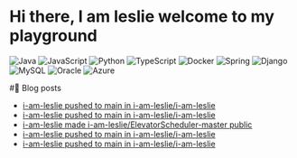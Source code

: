 # Hi there, I am leslie welcome to my playground 
![Java](https://img.shields.io/badge/java-%23ED8B00.svg?style=for-the-badge&logo=openjdk&logoColor=white)
![JavaScript](https://img.shields.io/badge/javascript-%23323330.svg?style=for-the-badge&logo=javascript&logoColor=%23F7DF1E)
![Python](https://img.shields.io/badge/python-3670A0?style=for-the-badge&logo=python&logoColor=ffdd54)
![TypeScript](https://img.shields.io/badge/typescript-%23007ACC.svg?style=for-the-badge&logo=typescript&logoColor=white)
![Docker](https://img.shields.io/badge/docker-%230db7ed.svg?style=for-the-badge&logo=docker&logoColor=white)
![Spring](https://img.shields.io/badge/spring-%236DB33F.svg?style=for-the-badge&logo=spring&logoColor=white)
![Django](https://img.shields.io/badge/django-%23092E20.svg?style=for-the-badge&logo=django&logoColor=white)
![MySQL](https://img.shields.io/badge/mysql-%2300f.svg?style=for-the-badge&logo=mysql&logoColor=white)
![Oracle](https://img.shields.io/badge/Oracle-F80000?style=for-the-badge&logo=oracle&logoColor=white)
![Azure](https://img.shields.io/badge/azure-%230072C6.svg?style=for-the-badge&logo=microsoftazure&logoColor=white)

#📖  Blog posts
<!-- BLOG-POST-LIST:START -->
- [i-am-leslie pushed to main in i-am-leslie/i-am-leslie](https://github.com/i-am-leslie/i-am-leslie/compare/f10025a94a...1e48f82447)
- [i-am-leslie pushed to main in i-am-leslie/i-am-leslie](https://github.com/i-am-leslie/i-am-leslie/compare/87855b536e...f10025a94a)
- [i-am-leslie made i-am-leslie/ElevatorScheduler-master public](https://github.com/i-am-leslie/ElevatorScheduler-master)
- [i-am-leslie pushed to main in i-am-leslie/i-am-leslie](https://github.com/i-am-leslie/i-am-leslie/compare/05b5ce6d8e...87855b536e)
- [i-am-leslie pushed to main in i-am-leslie/i-am-leslie](https://github.com/i-am-leslie/i-am-leslie/compare/4f0fd013d2...05b5ce6d8e)
<!-- BLOG-POST-LIST:END -->